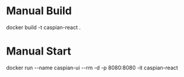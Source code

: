 # Manual Build

docker build -t caspian-react . 

# Manual Start

docker run --name caspian-ui --rm -d -p 8080:8080 -it caspian-react